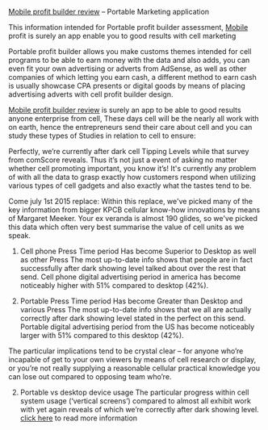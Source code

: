 <a href=http://im-bonus.com/mobile-profit-builder-review-bonus/>Mobile profit builder review</a> – Portable Marketing application


This information intended for Portable profit builder assessment, <a href=http://im-bonus.com/mobile-profit-builder-review-bonus/>Mobile</a> profit is surely an app enable you to good results with cell marketing

Portable profit builder allows you make customs themes intended for cell programs to be able to earn money with the data and also adds, you can even fit your own advertising or adverts from AdSense, as well as other companies of which letting you earn cash, a different method to earn cash is usually showcase CPA presents or digital goods by means of placing advertising adverts with cell profit builder design.

<a href=http://im-bonus.com/mobile-profit-builder-review-bonus/>Mobile profit builder review</a> is surely an app to be able to good results anyone enterprise from cell, These days cell will be the nearly all work with on earth, hence the entrepreneurs send their care about cell and you can study these types of Studies in relation to cell to ensure:



Perfectly, we’re currently after dark cell Tipping Levels while that survey from comScore reveals. Thus it’s not just a event of asking no matter whether cell promoting important, you know it’s! It's currently any problem of with all the data to grasp exactly how customers respond when utilizing various types of cell gadgets and also exactly what the tastes tend to be.

Come july 1st 2015 replace:
Within this replace, we've picked many of the key information from bigger KPCB cellular know-how innovations by means of Margaret Meeker. Your ex veranda is almost 190 glides, so we've picked this data which often very best summarise the value of cell units as we speak.
1. Cell phone Press Time period Has become Superior to Desktop as well as other Press
The most up-to-date info shows that people are in fact successfully after dark showing level talked about over the rest that send. Cell phone digital advertising period in america has become noticeably higher with 51% compared to desktop (42%).

1. Portable Press Time period Has become Greater than Desktop and various Press
The most up-to-date info shows that we all are actually correctly after dark showing level stated in the perfect on this send. Portable digital advertising period from the US has become noticeably larger with 51% compared to this desktop (42%).


The particular implications tend to be crystal clear – for anyone who’re incapable of get to your own viewers by means of cell research or display, or you’re not really supplying a reasonable cellular practical knowledge you can lose out compared to opposing team who’re.

2. Portable vs desktop device usage
The particular progress within cell system usage (‘vertical screens’) compared to almost all exhibit work with yet again reveals of which we’re correctly after dark showing level.
<a href=http://im-bonus.com/mobile-profit-builder-review-bonus/>click here</a> to read more information
